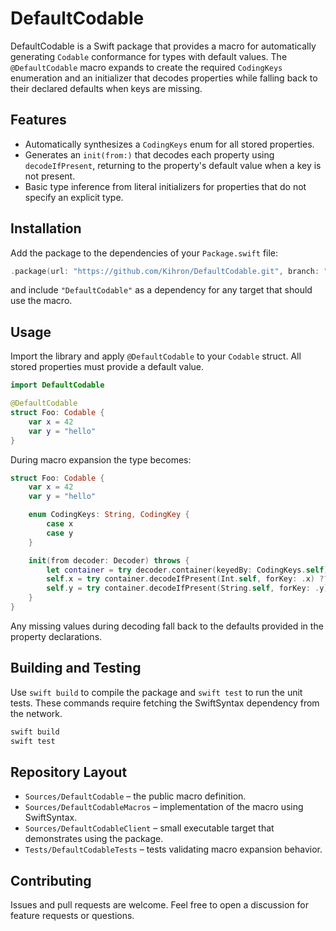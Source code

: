 # DefaultCodable

DefaultCodable is a Swift package that provides a macro for automatically generating `Codable` conformance for types with default values. The `@DefaultCodable` macro expands to create the required `CodingKeys` enumeration and an initializer that decodes properties while falling back to their declared defaults when keys are missing.

## Features

- Automatically synthesizes a `CodingKeys` enum for all stored properties.
- Generates an `init(from:)` that decodes each property using `decodeIfPresent`, returning to the property's default value when a key is not present.
- Basic type inference from literal initializers for properties that do not specify an explicit type.

## Installation

Add the package to the dependencies of your `Package.swift` file:

```swift
.package(url: "https://github.com/Kihron/DefaultCodable.git", branch: "main")
```

and include `"DefaultCodable"` as a dependency for any target that should use the macro.

## Usage

Import the library and apply `@DefaultCodable` to your `Codable` struct. All stored properties must provide a default value.

```swift
import DefaultCodable

@DefaultCodable
struct Foo: Codable {
    var x = 42
    var y = "hello"
}
```

During macro expansion the type becomes:

```swift
struct Foo: Codable {
    var x = 42
    var y = "hello"

    enum CodingKeys: String, CodingKey {
        case x
        case y
    }

    init(from decoder: Decoder) throws {
        let container = try decoder.container(keyedBy: CodingKeys.self)
        self.x = try container.decodeIfPresent(Int.self, forKey: .x) ?? 42
        self.y = try container.decodeIfPresent(String.self, forKey: .y) ?? "hello"
    }
}
```

Any missing values during decoding fall back to the defaults provided in the property declarations.

## Building and Testing

Use `swift build` to compile the package and `swift test` to run the unit tests. These commands require fetching the SwiftSyntax dependency from the network.

```bash
swift build
swift test
```

## Repository Layout

- `Sources/DefaultCodable` – the public macro definition.
- `Sources/DefaultCodableMacros` – implementation of the macro using SwiftSyntax.
- `Sources/DefaultCodableClient` – small executable target that demonstrates using the package.
- `Tests/DefaultCodableTests` – tests validating macro expansion behavior.

## Contributing

Issues and pull requests are welcome. Feel free to open a discussion for feature requests or questions.

